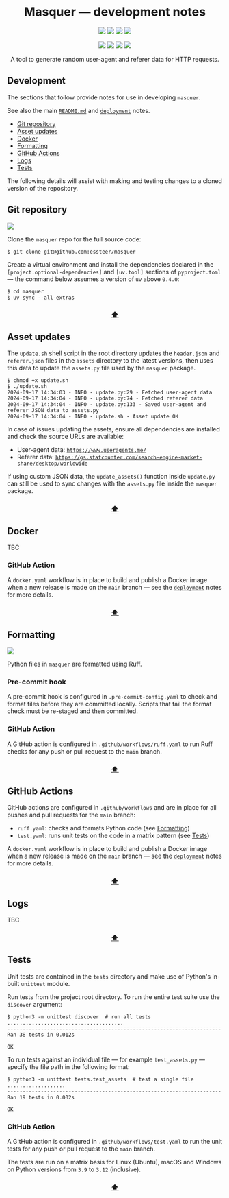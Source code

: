 <h1 align="center" id="title">Masquer &mdash; development notes</h1>

<p align="center">
  <a href="https://github.com/essteer/masquer/actions/workflows/test.yaml"><img src="https://github.com/essteer/masquer/actions/workflows/test.yaml/badge.svg"></a>
  <a href="https://pypi.org/project/masquer/"><img src="https://img.shields.io/badge/PyPI-v1.2.2-3775A9.svg?style=flat&logo=PyPI&logoColor=white"></a>
  <a href="https://pypi.org/project/masquer/"><img src="https://img.shields.io/badge/Python-3.9_~_3.12-3776AB.svg?style=flat&logo=Python&logoColor=white"></a>
  <a href="https://snyk.io/test/github/essteer/masquer"><img src="https://snyk.io/test/github/essteer/masquer/badge.svg?name=Snyk&style=flat&logo=Snyk"></a>
</p>

<p align="center">
  <a href="https://astral.sh"><img src="https://img.shields.io/badge/Astral-261230.svg?style=flat&logo=Astral&labelColor=555&logoColor=white"></a>
  <a href="https://hub.docker.com/r/essteer/masquer"><img src="https://img.shields.io/badge/Docker-2496ED.svg?flat&logo=Docker&labelColor=555&logoColor=white"></a>
  <a href="https://github.com/tiangolo/fastapi"><img src="https://img.shields.io/badge/FastAPI-009688?style=flat&logo=FastAPI&labelColor=555&logoColor=white"></a>
  <a href="https://github.com/pypa/hatch"><img src="https://img.shields.io/badge/%F0%9F%A5%9A-Hatch-4051b5.svg"></a>
  </p>

<p align="center">
A tool to generate random user-agent and referer data for HTTP requests.
</p>

## Development

The sections that follow provide notes for use in developing `masquer`.

See also the main [`README.md`](https://github.com/essteer/masquer/blob/main/README.md) and [`deployment`](https://github.com/essteer/masquer/blob/main/docs/deployment.md) notes.

- [Git repository](#git-repository)
- [Asset updates](#asset-updates)
- [Docker](#docker)
- [Formatting](#formatting)
- [GitHub Actions](#github-actions)
- [Logs](#logs)
- [Tests](#tests)

The following details will assist with making and testing changes to a cloned version of the repository.

## Git repository

[![](https://img.shields.io/badge/GitHub-masquer-181717.svg?flat&logo=GitHub&logoColor=white)](https://github.com/essteer/masquer)

Clone the `masquer` repo for the full source code:

```console
$ git clone git@github.com:essteer/masquer
```

Create a virtual environment and install the dependencies declared in the `[project.optional-dependencies]` and `[uv.tool]` sections of `pyproject.toml` &mdash; the command below assumes a version of `uv` above `0.4.0`:

```console
$ cd masquer
$ uv sync --all-extras
```

[<h3 align="center">:arrow_up:</h3>](#title)

## Asset updates

The `update.sh` shell script in the root directory updates the `header.json` and `referer.json` files in the `assets` directory to the latest versions, then uses this data to update the `assets.py` file used by the `masquer` package.

```console
$ chmod +x update.sh
$ ./update.sh
2024-09-17 14:34:03 - INFO - update.py:29 - Fetched user-agent data
2024-09-17 14:34:04 - INFO - update.py:74 - Fetched referer data
2024-09-17 14:34:04 - INFO - update.py:133 - Saved user-agent and referer JSON data to assets.py
2024-09-17 14:34:04 - INFO - update.sh - Asset update OK
```

In case of issues updating the assets, ensure all dependencies are installed and check the source URLs are available:

- User-agent data: [`https://www.useragents.me/`](https://www.useragents.me/)
- Referer data: [`https://gs.statcounter.com/search-engine-market-share/desktop/worldwide`](https://gs.statcounter.com/search-engine-market-share/desktop/worldwide)

If using custom JSON data, the `update_assets()` function inside `update.py` can still be used to sync changes with the `assets.py` file inside the `masquer` package.

[<h3 align="center">:arrow_up:</h3>](#title)

## Docker

TBC

### GitHub Action

A `docker.yaml` workflow is in place to build and publish a Docker image when a new release is made on the `main` branch &mdash; see the [`deployment`](https://github.com/essteer/masquer/blob/main/docs/deployment.md) notes for more details.

[<h3 align="center">:arrow_up:</h3>](#title)

## Formatting

 <a href="https://github.com/astral-sh/ruff"><img src="https://img.shields.io/endpoint?url=https://raw.githubusercontent.com/astral-sh/ruff/main/assets/badge/v2.json"></a>

Python files in `masquer` are formatted using Ruff.

### Pre-commit hook

A pre-commit hook is configured in `.pre-commit-config.yaml` to check and format files before they are committed locally. Scripts that fail the format check must be re-staged and then committed.

### GitHub Action

A GitHub action is configured in `.github/workflows/ruff.yaml` to run Ruff checks for any push or pull request to the `main` branch.

[<h3 align="center">:arrow_up:</h3>](#title)

## GitHub Actions

GitHub actions are configured in `.github/workflows` and are in place for all pushes and pull requests for the `main` branch:

- `ruff.yaml`: checks and formats Python code (see [Formatting](#formatting))
- `test.yaml`: runs unit tests on the code in a matrix pattern (see [Tests](#tests))

A `docker.yaml` workflow is in place to build and publish a Docker image when a new release is made on the `main` branch &mdash; see the [`deployment`](https://github.com/essteer/masquer/blob/main/docs/deployment.md) notes for more details.

[<h3 align="center">:arrow_up:</h3>](#title)

## Logs

TBC

[<h3 align="center">:arrow_up:</h3>](#title)

## Tests

Unit tests are contained in the `tests` directory and make use of Python's in-built `unittest` module. 

Run tests from the project root directory. To run the entire test suite use the `discover` argument:

```console
$ python3 -m unittest discover  # run all tests
......................................
----------------------------------------------------------------------
Ran 38 tests in 0.012s

OK
```

To run tests against an individual file &mdash; for example `test_assets.py` &mdash; specify the file path in the following format:

```console
$ python3 -m unittest tests.test_assets  # test a single file
...................
----------------------------------------------------------------------
Ran 19 tests in 0.002s

OK
```

### GitHub Action

A GitHub action is configured in `.github/workflows/test.yaml` to run the unit tests for any push or pull request to the `main` branch.

The tests are run on a matrix basis for Linux (Ubuntu), macOS and Windows on Python versions from `3.9` to `3.12` (inclusive).

[<h3 align="center">:arrow_up:</h3>](#title)
